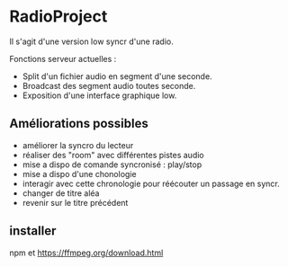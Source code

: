 # RadioProject
Il s'agit d'une version low syncr d'une radio.

Fonctions serveur actuelles : 
 - Split d'un fichier audio en segment d'une seconde.
 - Broadcast des segment audio toutes seconde.
 - Exposition d'une interface graphique low.

## Améliorations possibles

- améliorer la syncro du lecteur
- réaliser des "room" avec différentes pistes audio
- mise a dispo de comande syncronisé : play/stop
- mise a dispo d'une chonologie
- interagir avec cette chronologie pour réécouter un passage en syncr.
- changer de titre aléa
- revenir sur le titre précédent

## installer 

npm et https://ffmpeg.org/download.html
